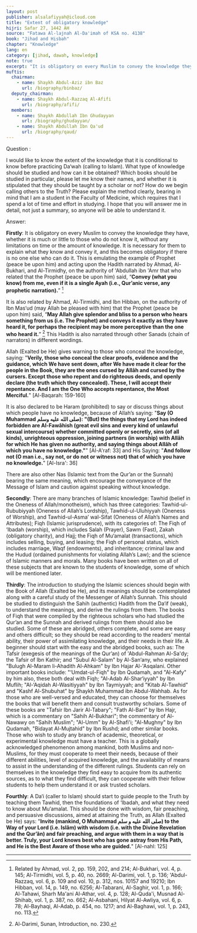 ```yaml
---
layout: post
publisher: alsalafiyyah@icloud.com
title: "Extent of obligatory knowledge"
hijri: Safar 27, 1442 AH
source: "Fatawa Al-lajnah Al-Da'imah of KSA no. 4138"
book: "Jihad and Hisbah"
chapter: "Knowledge"
lang: en
category: [jihad, dawah, knowledge]
note: true
excerpt: "It is obligatory on every Muslim to convey the knowledge they have, whether it is much or little to those who do not know it, without any limitations on time or the amount of knowledge. It is necessary for them to explain what they know and convey it, and this becomes obligatory if there is no one else who can do it."
muftis:
  chairman: 
    - name: Shaykh Abdul-Aziz ibn Baz
      url: /biography/binbaz/
  deputy_chairman: 
    - name: Shaykh Abdul-Razzaq Al-Afifi
      url: /biography/afifi/
  members: 
    - name: Shaykh Abdullah Ibn Ghudayyan
      url: /biography/ghudayyan/
    - name: Shaykh Abdullah Ibn Qa'ud
      url: /biography/qaud/
---
```


Question : 

I would like to know the extent of the knowledge that it is conditional to know before practicing Da‘wah (calling to Islam). What type of knowledge should be studied and how can it be obtained? Which books should be studied in particular, please let me know their names, and whether it is stipulated that they should be taught by a scholar or not? How do we begin calling others to the Truth? Please explain the method clearly, bearing in mind that I am a student in the Faculty of Medicine, which requires that I spend a lot of time and effort in studying. I hope that you will answer me in detail, not just a summary, so anyone will be able to understand it. 

Answer: 

**Firstly**: It is obligatory on every Muslim to convey the knowledge they have, whether it is much or little to those who do not know it, without any limitations on time or the amount of knowledge. It is necessary for them to explain what they know and convey it, and this becomes obligatory if there is no one else who can do it. This is emulating the example of Prophet (peace be upon him) and acting upon the Hadith narrated by Ahmad, Al-Bukhari, and Al-Tirmidhy, on the authority of 'Abdullah ibn 'Amr that who related that the Prophet (peace be upon him) said, “**Convey (what you know) from me, even if it is a single Ayah (i.e., Qur’anic verse, any prophetic narration).**” [^1]

It is also related by  Ahmad, Al-Tirmidhi, and Ibn Hibban, on the authority of Ibn Mas‘ud (may Allah be pleased with him) that the Prophet (peace be upon him) said, “**May Allah give splendor and bliss to a person who hears something from us (i.e. The Prophet) and conveys it exactly as they have heard it, for perhaps the recipient may be more perceptive than the one who heard it.**” [^2] This Hadith is also narrated through other Sanads (chain of narrators) in different wordings. 

Allah (Exalted be He) gives warning to those who conceal the knowledge, saying: "**Verily, those who conceal the clear proofs, evidence and the guidance, which We have sent down, after We have made it clear for the people in the Book, they are the ones cursed by Allâh and cursed by the cursers. Except those who repent and do righteous deeds, and openly declare (the truth which they concealed). These, I will accept their repentance. And I am the One Who accepts repentance, the Most Merciful.**" [Al-Baqarah: 159-160]

It is also declared to be Haram (prohibited) to say or discuss things about which people have no knowledge, because of Allah’s saying: "**Say (O Muhammad صلى الله عليه وسلم): "(But) the things that my Lord has indeed forbidden are Al-Fawâhish (great evil sins and every kind of unlawful sexual intercourse) whether committed openly or secretly, sins (of all kinds), unrighteous oppression, joining partners (in worship) with Allâh for which He has given no authority, and saying things about Allâh of which you have no knowledge."**" [Al-A'raf: 33] and His Saying: "**And follow not (O man i.e., say not, or do not or witness not) that of which you have no knowledge.**" [Al-Isra': 36]

There are also other Nas (Islamic text from the Qur’an or the Sunnah) bearing the same meaning, which encourage the conveyance of the Message of Islam and caution against speaking without knowledge. 

**Secondly**: There are many branches of Islamic knowledge: Tawhid (belief in the Oneness of Allah/monotheism), which has three categories: Tawhid-ul-Rububiyyah (Oneness of Allah’s Lordship), Tawhid-ul-Uluhiyyah (Oneness of Worship), and Tawhid-ul-Asma’ wal-Sifat (Oneness of Allah’s Names and Attributes); Fiqh (Islamic jurisprudence), with its categories of: The Fiqh of ‘Ibadah (worship), which includes Salah (Prayer), Sawm (Fast), Zakah (obligatory charity), and Hajj; the Fiqh of Mu‘amalat (transactions), which includes selling, buying, and leasing; the Fiqh of personal status, which includes marriage, Waqf (endowments), and inheritance; criminal law and the Hudud (ordained punishments for violating Allah’s Law); and the science of Islamic manners and morals. Many books have been written on all of these subjects that are known to the students of knowledge, some of which will be mentioned later. 

**Thirdly**: The introduction to studying the Islamic sciences should begin with the Book of Allah (Exalted be He), and its meanings should be contemplated along with a careful study of the Messenger of Allah’s Sunnah. This should be studied to distinguish the Sahih (authentic) Hadith from the Da‘if (weak), to understand the meanings, and derive the rulings from them. The books of Fiqh that were compiled by the righteous scholars who had studied the Qur’an and the Sunnah and derived rulings from them should also be studied. Some of these are abridged, others complete, and some are easy and others difficult; so they should be read according to the readers’ mental ability, their power of assimilating knowledge, and their needs in their life. A beginner should start with the easy and the abridged books, such as: The Tafsir (exegesis of the meanings of the Qur’an) of 'Abdul-Rahman Al-Sa'dy; the Tafsir of Ibn Kathir; and "Subul Al-Salam" by Al-San‘any, who explained "Bulugh Al-Maram li-Ahadith Al-Ahkam" by Ibn Hajar Al-'Asqalani. Other important books include: "‘Umdat-ul-Fiqh" by Ibn Qudamah, and "Al-Kafy" by him also, these both deal with Fiqh; "Al-Adab Al-Shar‘iyyah" by Ibn Muflih; "Al-‘Aqidah Al-Wasitiyyah" by Ibn Taymiyyah; and "Kitab Al-Tawhid" and "Kashf Al-Shubuhat" by Shaykh Muhammad ibn Abdul-Wahhab. As for those who are well-versed and educated, they can choose for themselves the books that will benefit them and consult trustworthy scholars. Some of these books are "Tafsir Ibn Jarir Al-Tabary"; "Fath Al-Bari" by Ibn Hajr, which is a commentary on "Sahih Al-Bukhari"; the commentary of Al-Nawawy on "Sahih Muslim"; "Al-Umm" by Al-Shafi'i; "Al-Mughny" by Ibn Qudamah, "Bidayat Al-Mujtahid" by Ibn Rushd; and other similar books. Those who wish to study any branch of academic, theoretical, or experimental knowledge must have a teacher. This is a globally acknowledged phenomenon among mankind, both Muslims and non-Muslims, for they must cooperate to meet their needs, because of their different abilities, level of acquired knowledge, and the availability of means to assist in the understanding of the different rulings. Students can rely on themselves in the knowledge they find easy to acquire from its authentic sources, as to what they find difficult, they can cooperate with their fellow students to help them understand it or ask trusted scholars. 

**Fourthly**: A Da‘i (caller to Islam) should start to guide people to the Truth by teaching them Tawhid, then the foundations of ‘Ibadah, and what they need to know about Mu‘amalat. This should be done with wisdom, fair preaching, and persuasive discussions, aimed at attaining the Truth, as Allah (Exalted be He) says: "**Invite (mankind, O Muhammad صلى الله عليه و سلم) to the Way of your Lord (i.e. Islâm) with wisdom (i.e. with the Divine Revelation and the Qur’ân) and fair preaching, and argue with them in a way that is better. Truly, your Lord knows best who has gone astray from His Path, and He is the Best Aware of those who are guided.**" [Al-nahl: 125]

---

[^1]: Related by Ahmad, vol. 2, pp. 159, 202, and 214; Al-Bukhari, vol. 4, p. 145; Al-Tirmidhi, vol. 5, p. 40, no. 2669; Al-Darimi, vol. 1, p. 136; 'Abdul-Razzaq, vol. 6, p. 109 and vol. 10, p. 312, nos. 10157 and 19210; Ibn Hibban, vol. 14, p. 149, no. 6256; Al-Tabarani, Al-Saghir, vol. 1, p. 166; Al-Tahawi, Sharh Ma'ani Al-Athar, vol. 4, p. 128; Al-Quda'i, Musnad Al-Shihab, vol. 1, p. 387, no. 662; Al-Asbahani, Hilyat Al-Awliya, vol. 6, p. 78; Al-Bayhaqi, Al-Adab, p. 454, no. 1217; and Al-Baghawi, vol. 1, p. 243, no. 113.
[^2]: Al-Darimi, Sunan, Introduction, no. 230.
